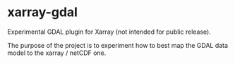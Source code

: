 # xarray-gdal
Experimental GDAL plugin for Xarray (not intended for public release).

The purpose of the project is to experiment how to best map the GDAL data model to the xarray / netCDF one.
